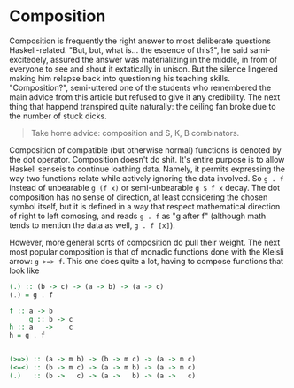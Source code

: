 # Composition

Composition is frequently the right answer to most deliberate questions Haskell-related. "But, but, what is... the essence of this?", he said sami-excitedely, assured the answer was materializing in the middle, in from of everyone to see and shout it extatically in unison. But the silence lingered making him relapse back into questioning his teaching skills. "Composition?", semi-uttered one of the students who remembered the main advice from this article but refused to give it any credibility. The next thing that happend transpired quite naturally: the ceiling fan broke due to the number of stuck dicks.

> Take home advice: composition and S, K, B combinators.

Composition of compatible (but otherwise normal) functions is denoted by the dot operator. Composition doesn't do shit. It's entire purpose is to allow Haskell senseis to continue loathing data. Namely, it permits expressing the way two functions relate while actively ignoring the data involved. So `g . f` instead of unbearable `g (f x)` or semi-unbearable `g $ f x` decay. The dot composition has no sense of direction, at least considering the chosen symbol itself, but it is defined in a way that respect mathematical direction of right to left comosing, and reads `g . f` as "g after f" (although math tends to mention the data as well, `g . f [x]`).

However, more general sorts of composition do pull their weight. The next most popular composition is that of monadic functions done with the Kleisli arrow:
`g >=> f`. This one does quite a lot, having to compose functions that look like

```hs
(.) :: (b -> c) -> (a -> b) -> (a -> c)
(.) = g . f

f :: a -> b
     g :: b -> c
h :: a   ->    c
h = g . f


(>=>) :: (a -> m b) -> (b -> m c) -> (a -> m c)
(<=<) :: (b -> m c) -> (a -> m b) -> (a -> m c)
(.)   :: (b ->   c) -> (a ->   b) -> (a ->   c)
```
